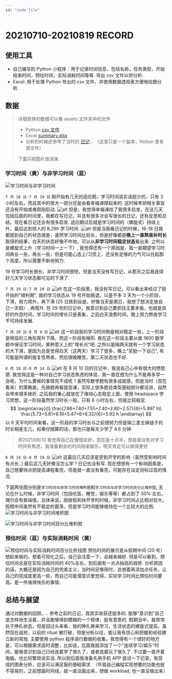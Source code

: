 ```yaml
---
id: "code_file"
---
```

# 20210710-20210819 RECORD

## 使用工具

- 自己编写的 Python 小程序：用于记录时间信息，包括名称，任务类型，开始结束时间，预估时间，实际消耗时间等等. 导出 csv 文件以供分析.
- Excel: 用于处理 Python 导出的 csv 文件，并使用数据透视表方便地绘图分析.

## 数据

> 详细具体的数据可以看 assets 文件夹中的文件
>
> - Python [csv 文件](./assets/20210710-20210819%20Record/summary_data.csv)
> - Excel [summary.xlsx](./assets/20210710-20210819%20Record/summary.xlsx)
> - 分析的时候还参考了当时的 [日记](assets/20210710-20210819%20Record/暑假日记%209954b0445d1247bb81b2b3aa701b3aa1.html)... （这里只是一个副本，Notion 里有源文件）
>
> 下面只把图片放进来.

### 学习时间（黄）与非学习时间（蓝）

![学习时间与非学习时间](assets/20210710-20210819%20Record/%E5%AD%A6%E4%B9%A0%E6%97%B6%E9%97%B4%E4%B8%8E%E9%9D%9E%E5%AD%A6%E4%B9%A0%E6%97%B6%E9%97%B4.svg)

`7 月 10 日-7 月 19 日`
刚开始有几天的适应期，学习时间说实话挺少的，只有 3 小时左右，而且其中的很大一部分还是由看幸福课撑起来的. 这时候考研相关事宜还没有开始或者刚刚启动.
![alt](assets/20210710-20210819%20Record/2021-08-23-19-04-18.png)
但是，我觉得幸福课给了我很多启发，在这几天包括后面的时间里，我都在写日记，并且有很多次会写很长的日记，还有反思和总结，现在看日记还会有很多启发.
适应期过后就是学习时间的（螺旋式）持续上升，最后达到惊人的 8.29h 学习时间.
![alt](assets/20210710-20210819%20Record/2021-08-23-19-04-58.png)
但是当我看日记的时候，16-18 日我都提到自己的状态很差，虽然学习时间比较长，但是好像都是**晚上一直熬夜补时长**取得的结果，白天的状态好像不咋地，可以从**非学习时间稳定状态**看出来.
之所以是螺旋式上升（学习时间一上一下）, 我觉得还有一个原因是，我一直期望学习时间再长一些，再长一些，但是可能心态上/习惯上，还没有足够的力气可以托起那个高度，所以需要不断地努力.

19 号学习时长很长，非学习时间很短，但是当天没有写日记，从那天之后我连续好几天学习状态都可见的下滑了.

`7 月 19 日-7 月 29 日`
![alt](assets/20210710-20210819%20Record/2021-08-23-19-07-08.png)
在这一阶段里，我没有写日记，可以看出来经过了刚开始的"顺利期", 我的学习状态从 19 号开始衰退，以差不多 3 天为一个小阶段，下滑，努力爬升，再下滑 (25 日跌到谷底，好像当天是周日，我想了想决定放自己一天假）, 再爬升.
在 29 号的日记中，我意识到自己要抓住主要矛盾，也就是良好的作息时间，学习时间的增长只是表象，之前白天浪费时间，晚上努力熬夜学习不可持续发展.

`7 月 20 日-8 月 9 日`
![alt](assets/20210710-20210819%20Record/2021-08-23-19-16-11.png)
这一阶段我的学习时间倒是相对稳定一些，上一阶段是明显的三角形爬升下降，而这一阶段有梯形. 我在这一阶段主要从做 1800 数学题中保证学习时间，某种意义上的"增长点"吧. 之所以是隔两天就有一个学习状态的大下滑，是因为总是觉得白天（这两天）学习了很多，晚上"奖励一下自己", 有可能是所谓的报复性熬夜，然后很晚睡觉，第二天状态也不好.

`8 月 10 日-8 月 14 日`
![alt](assets/20210710-20210819%20Record/2021-08-23-19-22-28.png)
在 8 月 10 日的日记中，我说自己心中有很大的愤怒感.
我觉得这是一种对自己学习状态焦虑的体现，我一直在想为什么不能再多学一会呢，为什么要做的事情完不成呢？虽然写数学题有很多成就感，但是当时（现在看来）的策略是，先做题再看提高课，实际上很多题目类型基础部分都没讲，自然会带来很多挫折.
之后我的重心就放在了维持心态稳定上面，使用 headspace 学习冥想，这一阶段虽然学习时长一般，只有 6 小时左右，但是比较稳定.
$$
\begin{array}{l}
\frac{7.86+7.80+7.55+7.40+2.80+2.57}{6}=5.997 h\\
\frac{5.73+5.81+6.19+5.47+6+6.32}{6}=5.92 h
\end{array}
$$
以 6 天平均时间来看，这一阶段的学习时长与之前很努力但是隔三差五掉链子的时长相差无几，如果仔细算的话，那也只是每天少学了 4.6 分钟.
> @2021/08/13 我觉得自己在慢慢变好，现在是十点半，但是我没有对学习时间有焦虑，我准备剩余的时间用来娱乐，明天肯定可以做得更好

`8 月 14 日-8 月 19 日`
![alt](assets/20210710-20210819%20Record/2021-08-23-19-32-22.png)
这最后几天应该是受到开学的影响（虽然受影响时间有点长..) 最后这几天好像没怎么学？日记也没有写. 现在想想有一个影响因素是，自己想要快点把提高课程看完，但是就一直没有看完，可能存在设定目标过高的情况.

下面两张图分别是`学习时间与非学习时间堆积图`和`学习时间与非学习时间百分比堆积图`, 无论在什么时候，非学习时间（包括吃饭，睡觉，娱乐等等）都占到了 50% 左右，偶尔会有极端值，总体来说，刚放假和快开学的时候，非学习时间占比相对较大，假期中间虽然有不稳定的震荡，但是学习时间能够维持在一个比较大的比例.
![学习时间与非学习时间堆积图](assets/20210710-20210819%20Record/%E5%AD%A6%E4%B9%A0%E6%97%B6%E9%97%B4%E4%B8%8E%E9%9D%9E%E5%AD%A6%E4%B9%A0%E6%97%B6%E9%97%B4%E5%A0%86%E7%A7%AF%E5%9B%BE.svg)

![学习时间与非学习时间百分比堆积图](assets/20210710-20210819%20Record/%E5%AD%A6%E4%B9%A0%E6%97%B6%E9%97%B4%E4%B8%8E%E9%9D%9E%E5%AD%A6%E4%B9%A0%E6%97%B6%E9%97%B4%E7%99%BE%E5%88%86%E6%AF%94%E5%A0%86%E7%A7%AF%E5%9B%BE.svg)

### 预估时间（蓝）与实际消耗时间（黄）

![预估时间与实际消耗时间百分比折线图](assets/20210710-20210819%20Record/%E9%A2%84%E4%BC%B0%E6%97%B6%E9%97%B4%E4%B8%8E%E5%AE%9E%E9%99%85%E6%B6%88%E8%80%97%E6%97%B6%E9%97%B4%E7%99%BE%E5%88%86%E6%AF%94%E6%8A%98%E7%BA%BF%E5%9B%BE.svg)
预估时间的展示是从假期中间 (20 号）想起来做的，想着可视化之后，自己会注意一下，会越来越好. 但是可以看到，预估时间总是在实际消耗时间的 40%左右，到后面有一点点抬高的趋势.
分析原因的话，大概还是因为自己的完美主义，当时间足够用时，总想着再添加点任务，让自己的完成度更高一些，而自己可能潜意识里觉得，实际学习时间比预估时间要高，是一件值得快乐的事情.

## 总结与展望

通过对数据的回顾。.. 参考之前的日记，我其实收获还挺多的. 能够"意识到"自己是怎样地生活着，并且能够得到模糊的一个规律，挺有意思的. 假期当中，我常常处于挣扎状态，但是回过头来看，我的挣扎换来学习，生活状态的螺旋式提高，虽然现在返校，以前的 ritual 被打破，但是分析以往，能让我有信心和把握和经验建立新的常规.
主要使用 python 程序进行数据的收集，我觉得有一个很好的地方是，可以根据需求适时调整，比如说，后面我就添加了一个"连续学习/娱乐"时间，能够意识到自己已经连着学了很久了，或者连着玩了很久了. 不过要一直开着电脑，也比较繁琐说实话. 所以到后面我准备先用手机 APP 尝试一下记录，有现成的图表分析，应该可以满足我的基础需求. （毕竟自己编程实现想要的功能也挺不容易的，之前想画时间线，就一直没画出来，想做 workload, 也一直没做出来）
